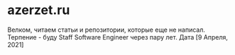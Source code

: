 # azerzet.ru
Велком, читаем статьи и репозитории, которые еще не написал. Терпение - буду Staff Software Engineer через пару лет. Дата [9 Апреля, 2021]
